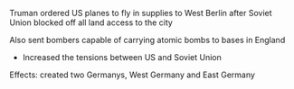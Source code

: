 
Truman ordered US planes to fly in supplies to West Berlin after Soviet Union blocked off all land access to the city

Also sent bombers capable of carrying atomic bombs to bases in England
- Increased the tensions between US and Soviet Union

Effects: created two Germanys, West Germany and East Germany
